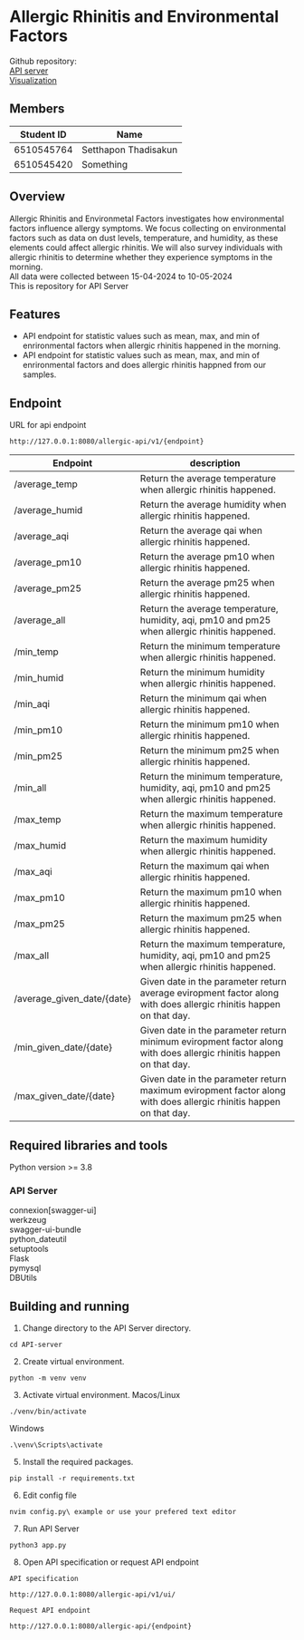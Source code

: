 # Allergic Rhinitis and Environmental Factors
Github repository:<br>
[API server](https://github.com/ReggieReo/Allergic-Rhinitis-and-Environmental-Factors)<br>
[Visualization](https://github.com/ReggieReo/Allergic-Visualisation)

## Members
| Student ID | Name|
| -------- | ------- |
| 6510545764| Setthapon Thadisakun|
| 6510545420 |Something |

## Overview
Allergic Rhinitis and Environmetal Factors investigates how environmental factors influence allergy symptoms. We focus collecting on environmental factors such as data on dust levels, temperature, and humidity, as these elements could affect allergic rhinitis. We will also survey individuals with allergic rhinitis to determine whether they experience symptoms in the morning.<br>
All data were collected between 15-04-2024 to 10-05-2024 <br>
This is repository for API Server

## Features
* API endpoint for statistic values such as mean, max, and min of enrironmental factors when allergic rhinitis happened in the morning.
* API endpoint for statistic values such as mean, max, and min of enrironmental factors and does allergic rhinitis happned from our samples.

## Endpoint
URL for api endpoint
```
http://127.0.0.1:8080/allergic-api/v1/{endpoint}
```
| Endpoint | description|
| -------- | ------- |
| /average_temp| Return the average temperature when allergic rhinitis happened.|
| /average_humid|Return the average humidity when allergic rhinitis happened. |
| /average_aqi|Return the average qai when allergic rhinitis happened. |
| /average_pm10|Return the average pm10 when allergic rhinitis happened. |
| /average_pm25|Return the average pm25 when allergic rhinitis happened. |
| /average_all|Return the average temperature, humidity, aqi, pm10 and pm25 when allergic rhinitis happened. |
| /min_temp| Return the minimum temperature when allergic rhinitis happened.|
| /min_humid|Return the minimum humidity when allergic rhinitis happened. |
| /min_aqi|Return the minimum qai when allergic rhinitis happened. |
| /min_pm10|Return the minimum pm10 when allergic rhinitis happened. |
| /min_pm25|Return the minimum pm25 when allergic rhinitis happened. |
| /min_all|Return the minimum temperature, humidity, aqi, pm10 and pm25 when allergic rhinitis happened. |
| /max_temp| Return the maximum temperature when allergic rhinitis happened.|
| /max_humid|Return the maximum humidity when allergic rhinitis happened. |
| /max_aqi|Return the maximum qai when allergic rhinitis happened. |
| /max_pm10|Return the maximum pm10 when allergic rhinitis happened. |
| /max_pm25|Return the maximum pm25 when allergic rhinitis happened. |
| /max_all|Return the maximum temperature, humidity, aqi, pm10 and pm25 when allergic rhinitis happened. |
| /average_given_date/{date}|Given date in the parameter return average eviropment factor along with does allergic rhinitis happen on that day. |
| /min_given_date/{date}|Given date in the parameter return minimum eviropment factor along with does allergic rhinitis happen on that day. |
| /max_given_date/{date}| Given date in the parameter return maximum eviropment factor along with does allergic rhinitis happen on that day.|

## Required libraries and tools
Python version >= 3.8
### API Server
connexion[swagger-ui]<br>
werkzeug<br>
swagger-ui-bundle<br>
python_dateutil<br>
setuptools<br>
Flask<br>
pymysql<br>
DBUtils<br>

## Building and running
1. Change directory to the API Server directory.
```
cd API-server
```
2. Create virtual environment.
```
python -m venv venv
```
3. Activate virtual environment.
Macos/Linux
```
./venv/bin/activate
```
Windows
```
.\venv\Scripts\activate
```
5. Install the required packages.
```
pip install -r requirements.txt
```
6. Edit config file
```
nvim config.py\ example or use your prefered text editor
```
7. Run API Server
```
python3 app.py
```
8. Open API specification or request API endpoint
```
API specification

http://127.0.0.1:8080/allergic-api/v1/ui/

Request API endpoint

http://127.0.0.1:8080/allergic-api/{endpoint}
```

